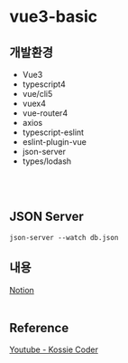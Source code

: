# vue3-basic

## 개발환경
* Vue3
* typescript4
* vue/cli5
* vuex4
* vue-router4
* axios
* typescript-eslint
* eslint-plugin-vue
* json-server
* types/lodash
<br/>
<br/>

## JSON Server
```
json-server --watch db.json
```

## 내용
[Notion](https://www.notion.so/joresserwe/Vue-51e29fcaf2dd4de1a17551dcb32408d8)
<br/>
<br/>

## Reference
[Youtube - Kossie Coder](https://www.youtube.com/c/kossiecoder)